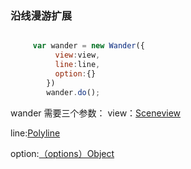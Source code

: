 ### 沿线漫游扩展

```js

	 var wander = new Wander({
          view:view,
          line:line,
          option:{}
        })
        wander.do();

```

wander 需要三个参数：
view：[Sceneview](https://ly2013203742.github.io/arcgisapi/sdk/latest/api-reference/esri-views-SceneView.html)

line:[Polyline](https://ly2013203742.github.io/arcgisapi/sdk/latest/api-reference/esri-geometry-Polyline.html)

option:[（options）Object](https://ly2013203742.github.io/arcgisapi/sdk/latest/api-reference/esri-views-SceneView.html#goTo)
